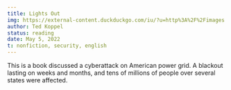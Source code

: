 ```yaml
---
title: Lights Out
img: https://external-content.duckduckgo.com/iu/?u=http%3A%2F%2Fimages.randomhouse.com%2Fcover%2F9780553419986&f=1&nofb=1
author: Ted Koppel
status: reading
date: May 5, 2022
t: nonfiction, security, english
---
```


This is a book discussed a cyberattack on American power grid. A blackout lasting on weeks and months, and tens of millions of people over several states were affected.
